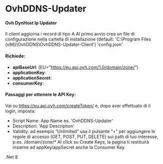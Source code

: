 # OvhDDNS-Updater
#### Ovh DynHost Ip Updater
Il client aggiorna i record di tipo A
Al primo avvio crea un file di configurazione nella cartella di installazione (default: 'C:\Program Files (x86)\OvhDDNS\OvhDDNS-Updater-Client') 'config.json'
#### Richiede:
- **apiBaseUrl**: (EU="https://eu.api.ovh.com/1.0/domain/zone/")
- **applicationKey**:
- **applicationSecret**:
- **consumerKey**:

#### Passaggi per ottenere le API Key:
Vai su
https://eu.api.ovh.com/createToken/
e, dopo aver effettuato di il login, imposta:
- Script Name: App Name es. 'OvhDDNS-Updater'
- Description: 'App Description'
- Validity: ad esempio “Unlimited”
usa il pulsante “+” per aggiungere le regole di accesso (GET, POST, PUT, DELETE) sui path di tuo interesse, p.es. /domain/zone/*
Al click su Create Keys, la pagina ti restituirà insieme ad appKey/appSecret anche la Consumer Key.

.Net 8
